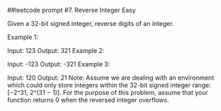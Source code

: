 ##leetcode prompt #7. Reverse Integer
Easy

Given a 32-bit signed integer, reverse digits of an integer.

Example 1:

Input: 123
Output: 321
Example 2:

Input: -123
Output: -321
Example 3:

Input: 120
Output: 21
Note:
Assume we are dealing with an environment which could only store integers within the 32-bit signed integer range: [−2^31,  2^(31 − 1)]. For the purpose of this problem, assume that your function returns 0 when the reversed integer overflows.
